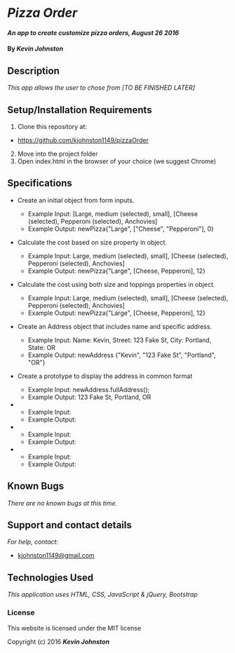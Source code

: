 # _Pizza Order_

#### _An app to create customize pizza orders, August 26 2016_

#### By _**Kevin Johnston**_

## Description

_This app allows the user to chose from [TO BE FINISHED LATER]_

## Setup/Installation Requirements

1. Clone this repository at:
  * https://github.com/kjohnston1149/pizzaOrder
2. Move into the project folder
3. Open index.html in the browser of your choice (we suggest Chrome)

## Specifications

* Create an initial object from form inputs.
  * Example Input: [Large, medium (selected), small], [Cheese (selected), Pepperoni (selected), Anchovies]
  * Example Output: newPizza{"Large", ["Cheese", "Pepperoni"], 0}

* Calculate the cost based on size property in object.
  * Example Input: Large, medium (selected), small], [Cheese (selected), Pepperoni (selected), Anchovies]
  * Example Output: newPizza{"Large", [Cheese, Pepperoni], 12}


* Calculate the cost using both size and toppings properties in object.
  * Example Input: Large, medium (selected), small], [Cheese (selected), Pepperoni (selected), Anchovies]
  * Example Output: newPizza{"Large", [Cheese, Pepperoni], 12}

* Create an Address object that includes name and specific address.
  * Example Input: Name: Kevin, Street: 123 Fake St, City: Portland, State: OR
  * Example Output: newAddress {"Kevin", "123 Fake St", "Portland", "OR"}

* Create a prototype to display the address in common format
  * Example Input: newAddress.fullAddress();
  * Example Output: 123 Fake St, Portland, OR

*
  * Example Input:
  * Example Output:

*
  * Example Input:
  * Example Output:

*
  * Example Input:
  * Example Output:


## Known Bugs

_There are no known bugs at this time._

## Support and contact details

_For help, contact:_
* [kjohnston1149@gmail.com](mailto:kjohnston1149@gmail.com)

## Technologies Used

_This application uses HTML, CSS, JavaScript & jQuery, Bootstrap_

### License

This website is licensed under the MIT license

Copyright (c) 2016 **_Kevin Johnston_**

